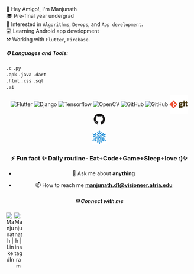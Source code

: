 
<!-- <h3 align="center">This is Google Developer Student Clubs lead, more like a T shaped developer but not exactly( Jack of all trades, master of none ) </h3> -->
👋 Hey Amigo!, I'm Manjunath<br>
🎓 Pre-final year undergrad<br>
🤩 Interested in `Algorithms`, `Devops`, and `App development`.<br>
💻 Learning Android app development<br>
⚒ Working with `Flutter`, `Firebase`.

##### ⚙ Languages and Tools:

`.c` `.py` <br/>
`.apk` `.java` `.dart` <br/>
`.html` `.css` `.sql` <br/>
`.ai` <br/>
<div align="center">
<img align="center" alt="Flutter" width="65px" src="https://external-content.duckduckgo.com/iu/?u=https%3A%2F%2Fgearheart.io%2Fmedia%2Fimages%2Fflutter.original.jpg" />
<img align="center" alt="Django" width="65px" src="https://external-content.duckduckgo.com/iu/?u=https%3A%2F%2Fostechnix.com%2Fwp-content%2Fuploads%2F2016%2F05%2FDjango-Framework.png" />
<img align="center" alt="Tensorflow" width="30px" src="https://upload.wikimedia.org/wikipedia/commons/thumb/2/2d/Tensorflow_logo.svg/800px-Tensorflow_logo.svg.png"/>
<img align="center" alt="OpenCV" width="30px" src="https://upload.wikimedia.org/wikipedia/commons/thumb/3/32/OpenCV_Logo_with_text_svg_version.svg/730px-OpenCV_Logo_with_text_svg_version.svg.png" />
<img align="center" alt="GitHub" width="30px" src="https://numpy.org/images/logos/numpy.svg" />
<img align="center" alt="GitHub" width="34px" src="https://jupyter.org/assets/main-logo.svg" />
<img align="center" alt="Git" width="50px" src="https://raw.githubusercontent.com/github/explore/80688e429a7d4ef2fca1e82350fe8e3517d3494d/topics/git/git.png" />
<img align="center" alt="GitHub" width="30px" src="https://raw.githubusercontent.com/github/explore/78df643247d429f6cc873026c0622819ad797942/topics/github/github.png" />
</br>
</div>
<div align="center">
  
  <img align="center" a href='https://archiveprogram.github.com/'><img src='https://raw.githubusercontent.com/acervenky/animated-github-badges/master/assets/acbadge.gif' width='40' height='40'></a>

 ### ⚡ Fun fact ✨ Daily routine- Eat+Code+Game+Sleep+love :)✨ 
- 💬 Ask me about **anything**

- 📫 How to reach me **manjunath.d1@visioneer.atria.edu**
##### ✉ Connect with me
&nbsp;&nbsp;[<img align="left" alt="Manjunath | LinkedIn" width="22px" src="https://cdn.jsdelivr.net/npm/simple-icons@v3/icons/linkedin.svg" />][linkedin] &nbsp;&nbsp;
[<img align="left" alt="Manjunath | instagram" width="22px" src="https://cdn.jsdelivr.net/npm/simple-icons@v3/icons/instagram.svg" />][instagram] &nbsp;&nbsp;


[linkedin]:https://www.linkedin.com/in/manjunath-d/
[twitter]:https://twitter.com/manjumic/
[instagram]:https://www.instagram.com/Manjuphoenix/

[college]:https://www.Atria.edu/


